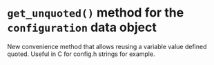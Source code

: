 # `get_unquoted()` method for the `configuration` data object

New convenience method that allows reusing a variable value
defined quoted. Useful in C for config.h strings for example.
